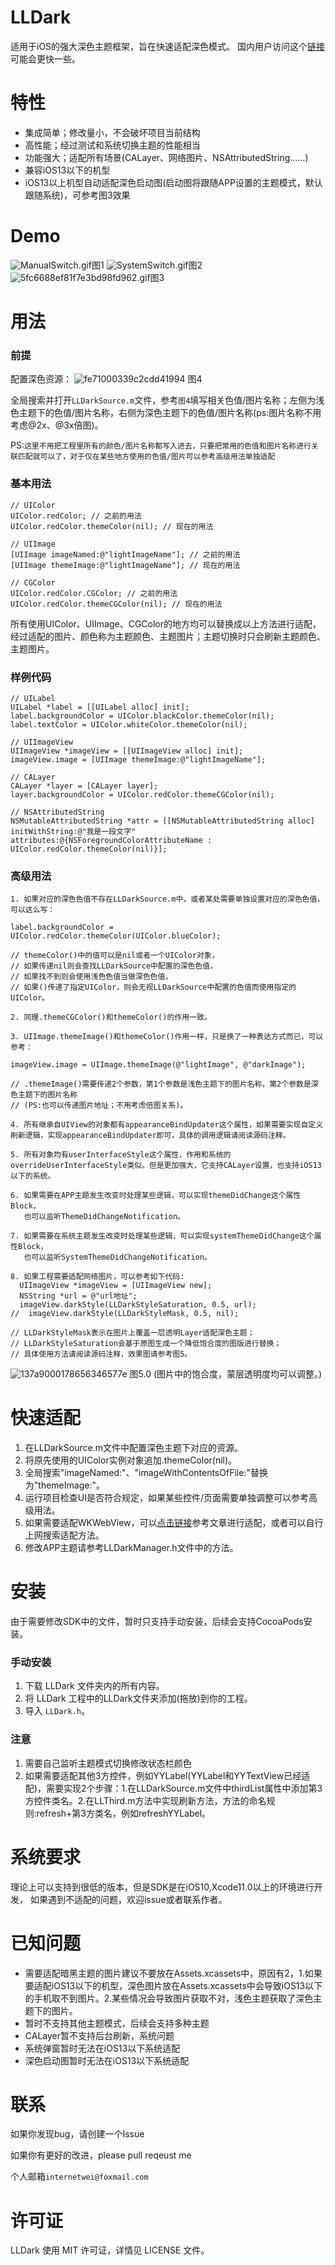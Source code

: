 LLDark
==============
适用于iOS的强大深色主题框架，旨在快速适配深色模式。
国内用户访问这个[链接](https://gitee.com/internetWei/llDark)可能会更快一些。

特性
==============
- 集成简单；修改量小，不会破坏项目当前结构
- 高性能；经过测试和系统切换主题的性能相当
- 功能强大；适配所有场景(CALayer、网络图片、NSAttributedString……)
- 兼容iOS13以下的机型
- iOS13以上机型自动适配深色启动图(启动图将跟随APP设置的主题模式，默认跟随系统)，可参考图3效果

Demo
==============
![ManualSwitch.gif](https://gitee.com/internetWei/llDark/raw/master/Resource/ManualSwitch.gif)图1 ![SystemSwitch.gif](https://gitee.com/internetWei/llDark/raw/master/Resource/SystemSwitch.gif)图2 
![5fc6688ef81f7e3bd98fd962.gif](https://pic.downk.cc/item/5fc6688ef81f7e3bd98fd962.gif)图3

用法
==============

### 前提
配置深色资源：
![fe71000339c2cdd41994](https://pic.downk.cc/item/5fc5d6e5d590d4788a9e8775.png) 图4

全局搜索并打开`LLDarkSource.m`文件，参考`图4`填写相关色值/图片名称；左侧为浅色主题下的色值/图片名称，右侧为深色主题下的色值/图片名称(ps:图片名称不用考虑@2x、@3x倍图)。

PS:`这里不用把工程里所有的颜色/图片名称都写入进去，只要把常用的色值和图片名称进行关联匹配就可以了，对于仅在某些地方使用的色值/图片可以参考高级用法单独适配`


### 基本用法
``````objc
// UIColor
UIColor.redColor; // 之前的用法
UIColor.redColor.themeColor(nil); // 现在的用法

// UIImage
[UIImage imageNamed:@"lightImageName"]; // 之前的用法
[UIImage themeImage:@"lightImageName"]; // 现在的用法

// CGColor
UIColor.redColor.CGColor; // 之前的用法
UIColor.redColor.themeCGColor(nil); // 现在的用法
``````
所有使用UIColor、UIImage、CGColor的地方均可以替换成以上方法进行适配，经过适配的图片、颜色称为主题颜色、主题图片；主题切换时只会刷新主题颜色、主题图片。

### 样例代码
```objc
// UILabel
UILabel *label = [[UILabel alloc] init];
label.backgroundColor = UIColor.blackColor.themeColor(nil);
label.textColor = UIColor.whiteColor.themeColor(nil);

// UIImageView
UIImageView *imageView = [[UIImageView alloc] init];
imageView.image = [UIImage themeImage:@"lightImageName"];

// CALayer
CALayer *layer = [CALayer layer];
layer.backgroundColor = UIColor.redColor.themeCGColor(nil);

// NSAttributedString
NSMutableAttributedString *attr = [[NSMutableAttributedString alloc] initWithString:@"我是一段文字" attributes:@{NSForegroundColorAttributeName : UIColor.redColor.themeColor(nil)}];
```

### 高级用法
``````objc
1. 如果对应的深色色值不存在LLDarkSource.m中，或者某处需要单独设置对应的深色色值，可以这么写：

label.backgroundColor = UIColor.redColor.themeColor(UIColor.blueColor);

// themeColor()中的值可以是nil或者一个UIColor对象，
// 如果传递nil则会查找LLDarkSource中配置的深色色值，
// 如果找不到则会使用浅色色值当做深色色值，
// 如果()传递了指定UIColor，则会无视LLDarkSource中配置的色值而使用指定的UIColor。

2. 同理.themeCGColor()和themeColor()的作用一致。

3. UIImage.themeImage()和themeColor()作用一样，只是换了一种表达方式而已，可以参考：

imageView.image = UIImage.themeImage(@"lightImage", @"darkImage");

// .themeImage()需要传递2个参数，第1个参数是浅色主题下的图片名称，第2个参数是深色主题下的图片名称
// (PS:也可以传递图片地址；不用考虑倍图关系)。

4. 所有继承自UIView的对象都有appearanceBindUpdater这个属性，如果需要实现自定义刷新逻辑，实现appearanceBindUpdater即可，具体的调用逻辑请阅读源码注释。

5. 所有对象均有userInterfaceStyle这个属性，作用和系统的overrideUserInterfaceStyle类似。但是更加强大，它支持CALayer设置，也支持iOS13以下的系统。

6. 如果需要在APP主题发生改变时处理某些逻辑，可以实现themeDidChange这个属性Block，
   也可以监听ThemeDidChangeNotification。
  
7. 如果需要在系统主题发生改变时处理某些逻辑，可以实现systemThemeDidChange这个属性Block，
   也可以监听SystemThemeDidChangeNotification。
   
8. 如果工程需要适配网络图片，可以参考如下代码:
  UIImageView *imageView = [UIImageView new];
  NSString *url = @"url地址";
  imageView.darkStyle(LLDarkStyleSaturation, 0.5, url);
//  imageView.darkStyle(LLDarkStyleMask, 0.5, nil);

// LLDarkStyleMask表示在图片上覆盖一层透明Layer适配深色主题；
// LLDarkStyleSaturation会基于原图生成一个降低饱合度的图版进行替换；
// 具体使用方法请阅读源码注释，效果图请参考图5。
``````

![137a9000178656346577e](https://pic.downk.cc/item/5fc60802d590d4788ab3a29b.png) 图5.0 (图片中的饱合度，蒙层透明度均可以调整。)


快速适配
==============
1. 在LLDarkSource.m文件中配置深色主题下对应的资源。
2. 将原先使用的UIColor实例对象追加.themeColor(nil)。
3. 全局搜索"imageNamed:"、"imageWithContentsOfFile:"替换为"themeImage:"。
4. 运行项目检查UI是否符合规定，如果某些控件/页面需要单独调整可以参考高级用法。
5. 如果需要适配WKWebView，可以[点击链接](https://www.jianshu.com/p/be578117f84c)参考文章进行适配，或者可以自行上网搜索适配方法。
6. 修改APP主题请参考LLDarkManager.h文件中的方法。


安装
==============
由于需要修改SDK中的文件，暂时只支持手动安装，后续会支持CocoaPods安装。

### 手动安装
1. 下载 LLDark 文件夹内的所有内容。
2. 将 LLDark 工程中的LLDark文件夹添加(拖放)到你的工程。
3. 导入 `LLDark.h`。


### 注意
1. 需要自己监听主题模式切换修改状态栏颜色
2. 如果需要适配其他3方控件，例如YYLabel(YYLabel和YYTextView已经适配)，需要实现2个步骤：1.在LLDarkSource.m文件中thirdList属性中添加第3方控件类名。2.在LLThird.m方法中实现刷新方法，方法的命名规则:refresh+第3方类名，例如refreshYYLabel。


系统要求
==============
理论上可以支持到很低的版本，但是SDK是在iOS10,Xcode11.0以上的环境进行开发，
如果遇到不适配的问题，欢迎issue或者联系作者。


已知问题
==============
* 需要适配暗黑主题的图片建议不要放在Assets.xcassets中，原因有2，1.如果要适配iOS13以下的机型，深色图片放在Assets.xcassets中会导致iOS13以下的手机取不到图片。2.某些情况会导致图片获取不对，浅色主题获取了深色主题下的图片。
* 暂时不支持其他主题模式，后续会支持多种主题
* CALayer暂不支持后台刷新，系统问题
* 系统弹窗暂时无法在iOS13以下系统适配
* 深色启动图暂时无法在iOS13以下系统适配

联系
==============
如果你发现bug，请创建一个Issue

如果你有更好的改进，please pull reqeust me

个人邮箱`internetwei@foxmail.com`

许可证
==============
LLDark 使用 MIT 许可证，详情见 LICENSE 文件。
